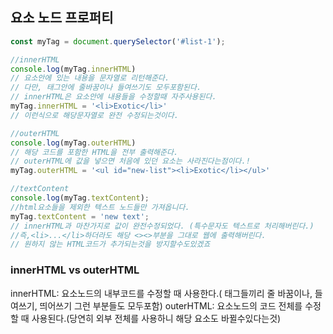 ## 요소 노드 프로퍼티
```js
const myTag = document.querySelector('#list-1');

//innerHTML
console.log(myTag.innerHTML)
// 요소안에 있는 내용을 문자열로 리턴해준다.
// 다만, 태그안에 줄바꿈이나 들여쓰기도 모두포함된다.
// innerHTML은 요소안에 내용들을 수정할때 자주사용된다.
myTag.innerHTML = '<li>Exotic</li>'
// 이런식으로 해당문자열로 완전 수정되는것이다.

//outerHTML
console.log(myTag.outerHTML)
// 해당 코드를 포함한 HTML을 전부 출력해준다.
// outerHTML에 값을 넣으면 처음에 있던 요소는 사라진다는점이다.!
myTag.outerHTML = '<ul id="new-list"><li>Exotic</li></ul>'

//textContent
console.log(myTag.textContent);
//html요소들을 제외한 텍스트 노드들만 가져옵니다.
myTag.textContent = 'new text';
// innerHTML과 마찬가지로 값이 완전수정되었다. (특수문자도 텍스트로 처리해버린다.)
//즉,<li>...</li>하더라도 해당 <><>부분을 그대로 웹에 출력해버린다.
// 원하지 않는 HTML코드가 추가되는것을 방지할수도있겠죠
```

### **innerHTML vs outerHTML**
innerHTML: 요소노드의 내부코드를 수정할 때 사용한다.( 태그들끼리 줄 바꿈이나, 들여쓰기, 띄어쓰기 그런 부분들도 모두포함)
outerHTML: 요소노드의 코드 전체를 수정할 때 사용된다.(당연히 외부 전체를 사용하니 해당 요소도 바뀔수있다는것)

